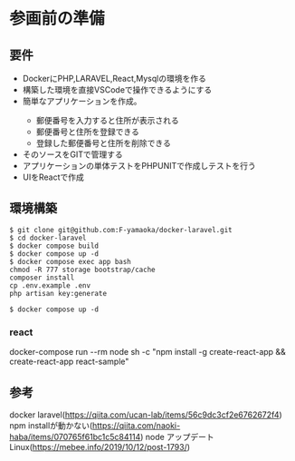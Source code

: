 # 参画前の準備
## 要件
<ul>
<li>DockerにPHP,LARAVEL,React,Mysqlの環境を作る</li>
<li>構築した環境を直接VSCodeで操作できるようにする</li>
<li>簡単なアプリケーションを作成。</li>
<ul>
<li>郵便番号を入力すると住所が表示される</li>
<li>郵便番号と住所を登録できる</li>
<li>登録した郵便番号と住所を削除できる</li>
</ul>
<li>そのソースをGITで管理する</li>
<li>アプリケーションの単体テストをPHPUNITで作成しテストを行う</li>
<li>UIをReactで作成</li>
</ul>

## 環境構築

    $ git clone git@github.com:F-yamaoka/docker-laravel.git
    $ cd docker-laravel
    $ docker compose build
    $ docker compose up -d
    $ docker compose exec app bash
    chmod -R 777 storage bootstrap/cache
    composer install
    cp .env.example .env
    php artisan key:generate
    
    $ docker compose up -d

### react 
docker-compose run --rm node sh -c "npm install -g create-react-app && create-react-app react-sample"

## 参考
docker laravel(https://qiita.com/ucan-lab/items/56c9dc3cf2e6762672f4)
npm installが動かない(https://qiita.com/naoki-haba/items/070765f61bc1c5c84114)
node アップデートLinux(https://mebee.info/2019/10/12/post-1793/)
